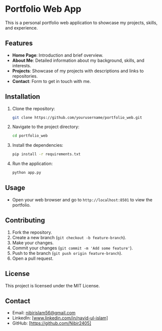 # Portfolio Web App

This is a personal portfolio web application to showcase my projects, skills, and experience.

## Features

- **Home Page**: Introduction and brief overview.
- **About Me**: Detailed information about my background, skills, and interests.
- **Projects**: Showcase of my projects with descriptions and links to repositories.
- **Contact**: Form to get in touch with me.

## Installation

1. Clone the repository:
    ```sh
    git clone https://github.com/yourusername/portfolio_web.git
    ```
2. Navigate to the project directory:
    ```sh
    cd portfolio_web
    ```
3. Install the dependencies:
    ```sh
    pip install -r requirements.txt
    ```
4. Run the application:
    ```sh
    python app.py
    ```

## Usage

- Open your web browser and go to `http://localhost:8501` to view the portfolio.

## Contributing

1. Fork the repository.
2. Create a new branch (`git checkout -b feature-branch`).
3. Make your changes.
4. Commit your changes (`git commit -m 'Add some feature'`).
5. Push to the branch (`git push origin feature-branch`).
6. Open a pull request.

## License

This project is licensed under the MIT License.

## Contact

- Email: nibirislam56@gmail.com
- LinkedIn: [www.linkedin.com/in/navid-ul-islam]
- GitHub: [https://github.com/Nibir2405]